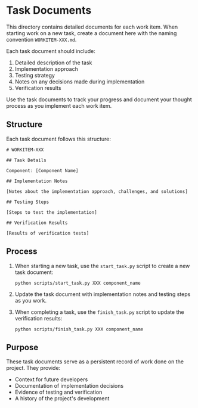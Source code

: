 # Task Documents

This directory contains detailed documents for each work item. When starting work on a new task, create a document here with the naming convention `WORKITEM-XXX.md`.

Each task document should include:

1. Detailed description of the task
2. Implementation approach
3. Testing strategy
4. Notes on any decisions made during implementation
5. Verification results

Use the task documents to track your progress and document your thought process as you implement each work item.

## Structure

Each task document follows this structure:

```
# WORKITEM-XXX

## Task Details

Component: [Component Name]

## Implementation Notes

[Notes about the implementation approach, challenges, and solutions]

## Testing Steps

[Steps to test the implementation]

## Verification Results

[Results of verification tests]
```

## Process

1. When starting a new task, use the `start_task.py` script to create a new task document:
   ```
   python scripts/start_task.py XXX component_name
   ```

2. Update the task document with implementation notes and testing steps as you work.

3. When completing a task, use the `finish_task.py` script to update the verification results:
   ```
   python scripts/finish_task.py XXX component_name
   ```

## Purpose

These task documents serve as a persistent record of work done on the project. They provide:

- Context for future developers
- Documentation of implementation decisions
- Evidence of testing and verification
- A history of the project's development
